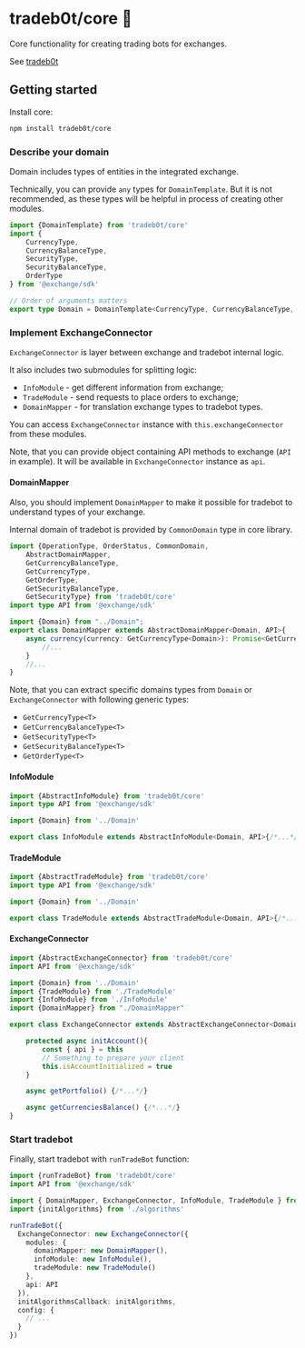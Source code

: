 # tradeb0t/core 🤖

Core functionality for creating trading bots for exchanges.

See [tradeb0t](https://github.com/d0rich/tradeb0t)

## Getting started

Install core: 

```sh
npm install tradeb0t/core
```

### Describe your domain

Domain includes types of entities in the integrated exchange. 

Technically, you can provide `any` types for `DomainTemplate`. But it is not recommended, as these types will be helpful in process of creating other modules.

```ts
import {DomainTemplate} from 'tradeb0t/core'
import {
    CurrencyType,
    CurrencyBalanceType,
    SecurityType,
    SecurityBalanceType,
    OrderType
} from '@exchange/sdk'

// Order of arguments matters
export type Domain = DomainTemplate<CurrencyType, CurrencyBalanceType, SecurityType, SecurityBalanceType, OrderType>
```

### Implement ExchangeConnector

`ExchangeConnector` is layer between exchange and tradebot internal logic. 

It also includes two submodules for splitting logic:
- `InfoModule` - get different information from exchange;
- `TradeModule` - send requests to place orders to exchange;
- `DomainMapper` - for translation exchange types to tradebot types.

You can access `ExchangeConnector` instance with `this.exchangeConnector` from these modules.

Note, that you can provide object containing API methods to exchange (`API` in example). It will be available in `ExchangeConnector` instance as `api`.

#### DomainMapper

Also, you should implement `DomainMapper` to make it possible for tradebot to understand types of your exchange. 

Internal domain of tradebot is provided by `CommonDomain` type in core library.

```ts
import {OperationType, OrderStatus, CommonDomain,
    AbstractDomainMapper,
    GetCurrencyBalanceType,
    GetCurrencyType,
    GetOrderType,
    GetSecurityBalanceType,
    GetSecurityType} from 'tradeb0t/core'
import type API from '@exchange/sdk'

import {Domain} from "../Domain";
export class DomainMapper extends AbstractDomainMapper<Domain, API>{
    async currency(currency: GetCurrencyType<Domain>): Promise<GetCurrencyType<CommonDomain>>{
        //...
    }
    //...
}
```

Note, that you can extract specific domains types from `Domain` or `ExchangeConnector` with following generic types:
- `GetCurrencyType<T>`
- `GetCurrencyBalanceType<T>`
- `GetSecurityType<T>`
- `GetSecurityBalanceType<T>`
- `GetOrderType<T>`

#### InfoModule

```ts
import {AbstractInfoModule} from 'tradeb0t/core'
import type API from '@exchange/sdk'

import {Domain} from '../Domain'

export class InfoModule extends AbstractInfoModule<Domain, API>{/*...*/}
```

#### TradeModule

```ts
import {AbstractTradeModule} from 'tradeb0t/core'
import type API from '@exchange/sdk'

import {Domain} from '../Domain'

export class TradeModule extends AbstractTradeModule<Domain, API>{/*...*/}
```

#### ExchangeConnector

```ts
import {AbstractExchangeConnector} from 'tradeb0t/core'
import API from '@exchange/sdk'

import {Domain} from '../Domain'
import {TradeModule} from './TradeModule'
import {InfoModule} from './InfoModule'
import {DomainMapper} from "./DomainMapper"

export class ExchangeConnector extends AbstractExchangeConnector<Domain, API>{

    protected async initAccount(){
        const { api } = this
        // Something to prepare your client
        this.isAccountInitialized = true
    }

    async getPortfolio() {/*...*/}

    async getCurrenciesBalance() {/*...*/}
}
```

### Start tradebot

Finally, start tradebot with `runTradeBot` function:

```typescript
import {runTradeBot} from 'tradeb0t/core'
import API from '@exchange/sdk'

import { DomainMapper, ExchangeConnector, InfoModule, TradeModule } from './bot'
import {initAlgorithms} from './algorithms'

runTradeBot({
  ExchangeConnector: new ExchangeConnector({
    modules: {
      domainMapper: new DomainMapper(),
      infoModule: new InfoModule(),
      tradeModule: new TradeModule()
    },
    api: API
  }),
  initAlgorithmsCallback: initAlgorithms,
  config: {
    // ...
  }
})
```

